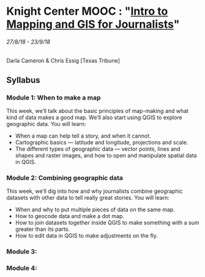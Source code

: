# Knight Center MOOC : "[Intro to Mapping and GIS for Journalists](https://journalismcourses.org/MAP0918.html)"
###### 27/8/18 - 23/9/18

Darla Cameron & Chris Essig [Texas Tribune]

## Syllabus
### Module 1: When to make a map
This week, we’ll talk about the basic principles of map-making and what kind of data makes a good map. We’ll also start using QGIS to explore geographic data. You will learn:

* When a map can help tell a story, and when it cannot.
* Cartographic basics — latitude and longitude, projections and scale.
* The different types of geographic data — vector points, lines and shapes and raster images, and how to open and manipulate spatial data in QGIS.


### Module 2: Combining geographic data
This week, we’ll dig into how and why journalists combine geographic datasets with other data to tell really great stories. You will learn:

* When and why to put multiple pieces of data on the same map.
* How to geocode data and make a dot map.
* How to join datasets together inside QGIS to make something with a sum greater than its parts.
* How to edit data in QGIS to make adjustments on the fly.


### Module 3: 



### Module 4: 



